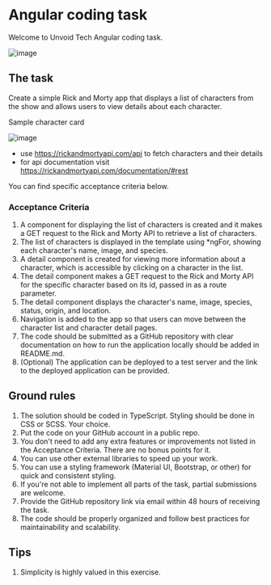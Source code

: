 # Angular coding task
Welcome to Unvoid Tech Angular coding task.

![image](https://i.ibb.co/4FpK1zB/Screenshot-20230205-104711.png)

## The task
Create a simple Rick and Morty app that displays a list of characters from the show and allows users to view details about each character.

Sample character card

![image](https://user-images.githubusercontent.com/124139608/216905974-54456783-f951-4e1c-8b08-d13d9b4ce57f.png)

* use https://rickandmortyapi.com/api to fetch characters and their details
* for api documentation visit https://rickandmortyapi.com/documentation/#rest



You can find specific acceptance criteria below.

### Acceptance Criteria
1. A component for displaying the list of characters is created and it makes a GET request to the Rick and Morty API to retrieve a list of characters.
2. The list of characters is displayed in the template using *ngFor, showing each character's name, image, and species.
3. A detail component is created for viewing more information about a character, which is accessible by clicking on a character in the list.
4. The detail component makes a GET request to the Rick and Morty API for the specific character based on its id, passed in as a route parameter.
5. The detail component displays the character's name, image, species, status, origin, and location.
6. Navigation is added to the app so that users can move between the character list and character detail pages.
7. The code should be submitted as a GitHub repository with clear documentation on how to run the application locally should be added in README.md.
8. (Optional) The application can be deployed to a test server and the link to the deployed application can be provided.

## Ground rules
1. The solution should be coded in TypeScript. Styling should be done in CSS or SCSS. Your choice.
2. Put the code on your GitHub account in a public repo.
3. You don't need to add any extra features or improvements not listed in the Acceptance Criteria. There are no bonus points for it.
4. You can use other external libraries to speed up your work.
5. You can use a styling framework (Material UI, Bootstrap, or other) for quick and consistent styling.
6. If you're not able to implement all parts of the task, partial submissions are welcome.
7. Provide the GitHub repository link via email within 48 hours of receiving the task.
8. The code should be properly organized and follow best practices for maintainability and scalability.

## Tips
1. Simplicity is highly valued in this exercise.
